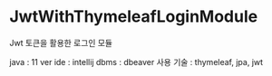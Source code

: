 # JwtWithThymeleafLoginModule

Jwt 토큰을 활용한 로그인 모듈

java : 11 ver
ide : intellij
dbms : dbeaver
사용 기술 : thymeleaf, jpa, jwt
